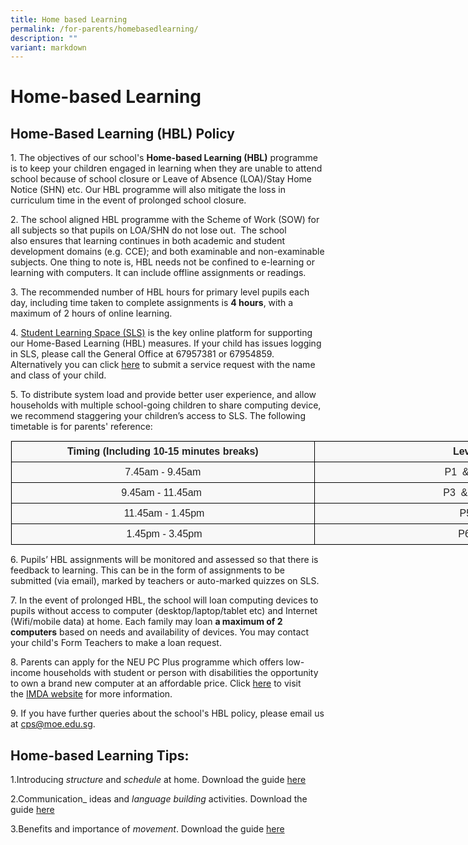 ```yaml
---
title: Home based Learning
permalink: /for-parents/homebasedlearning/
description: ""
variant: markdown
---
```

Home-based Learning
===================

Home-Based Learning (HBL) Policy
--------------------------------

  

1\. The objectives of our school's&nbsp;**Home-based Learning (HBL)**&nbsp;programme is to keep your children engaged in learning when they are unable to attend school because of school closure or Leave of Absence (LOA)/Stay Home Notice (SHN) etc. Our HBL programme will also mitigate the loss in curriculum time in the event of prolonged school closure.

  

2.&nbsp;The school&nbsp;aligned HBL programme with the Scheme of Work (SOW) for all subjects so that pupils on LOA/SHN do not lose out.&nbsp; The school also&nbsp;ensures that learning continues in both academic and student development domains (e.g. CCE); and both examinable and non-examinable subjects. One thing to note is, HBL needs not be confined to e-learning or learning with computers. It can include offline assignments or readings.

  

3\. The recommended number of HBL hours for primary level pupils each day, including time taken to complete assignments is&nbsp;**4 hours**, with a maximum of 2 hours of online learning.

  

4.&nbsp;[Student Learning Space (SLS)](https://learning.moe.edu.sg/)&nbsp;is the key online platform for supporting our Home-Based Learning (HBL) measures.&nbsp;If your child has issues logging in SLS, please call the General Office at 67957381 or 67954859. Alternatively you can click&nbsp;[here](https://go.gov.sg/cpssls)&nbsp;to submit a service request&nbsp;with the name and class of your child.

  

5\. To distribute system load and provide better user experience, and allow households with multiple school-going children to share computing device, we recommend staggering your children’s access to SLS. The following timetable is for parents' reference:

<table class="iveo_table ive_eobj_center ives_tab_1" style="margin: auto; outline: 0px; padding: 0px; clear: both; border: 1px solid rgb(234, 234, 234); border-collapse: collapse; color: rgb(0, 0, 0); font-family: Raleway, sans-serif; font-size: 16px; font-style: normal; font-variant-ligatures: normal; font-variant-caps: normal; font-weight: 400; letter-spacing: normal; orphans: 2; text-align: left; text-transform: none; white-space: normal; widows: 2; word-spacing: 0px; -webkit-text-stroke-width: 0px; background-color: rgba(248, 248, 248, 0.9); text-decoration-thickness: initial; text-decoration-style: initial; text-decoration-color: initial; width: 972px;"><tbody style="margin: 0px; outline: 0px; padding: 0px;"><tr style="margin: 0px; outline: 0px; padding: 0px;"><td style="margin: 0px; outline: 0px; padding: 7px; text-align: center; background-color: transparent; color: rgb(34, 34, 34); border: 1px solid rgb(0, 0, 0); width: 485px;"><b style="margin: 0px; outline: 0px; padding: 0px;">Timing (Including 10-15 minutes breaks)</b></td><td style="margin: 0px; outline: 0px; padding: 7px; text-align: center; background-color: transparent; color: rgb(34, 34, 34); border: 1px solid rgb(0, 0, 0); width: 486px;"><b style="margin: 0px; outline: 0px; padding: 0px;">Level</b></td></tr><tr style="margin: 0px; outline: 0px; padding: 0px;"><td style="margin: 0px; outline: 0px; padding: 7px; text-align: center; background-color: transparent; color: rgb(34, 34, 34); border: 1px solid rgb(0, 0, 0); width: 60px;">7.45am - 9.45am</td><td style="margin: 0px; outline: 0px; padding: 7px; text-align: center; background-color: transparent; color: rgb(34, 34, 34); border: 1px solid rgb(0, 0, 0); width: 60px;">P1&nbsp; &amp;&nbsp; P2</td></tr><tr style="margin: 0px; outline: 0px; padding: 0px;"><td style="margin: 0px; outline: 0px; padding: 7px; text-align: center; background-color: transparent; color: rgb(34, 34, 34); border: 1px solid rgb(0, 0, 0);">9.45am - 11.45am&nbsp;</td><td style="margin: 0px; outline: 0px; padding: 7px; text-align: center; background-color: transparent; color: rgb(34, 34, 34); border: 1px solid rgb(0, 0, 0);">P3&nbsp; &amp;&nbsp; P4&nbsp;</td></tr><tr style="margin: 0px; outline: 0px; padding: 0px;"><td style="margin: 0px; outline: 0px; padding: 7px; text-align: center; background-color: transparent; color: rgb(34, 34, 34); border: 1px solid rgb(0, 0, 0);">&nbsp;11.45am - 1.45pm</td><td style="margin: 0px; outline: 0px; padding: 7px; text-align: center; background-color: transparent; color: rgb(34, 34, 34); border: 1px solid rgb(0, 0, 0);">P5</td></tr><tr style="margin: 0px; outline: 0px; padding: 0px;"><td style="margin: 0px; outline: 0px; padding: 7px; text-align: center; background-color: transparent; color: rgb(34, 34, 34); border: 1px solid rgb(0, 0, 0);">&nbsp;1.45pm - 3.45pm</td><td style="margin: 0px; outline: 0px; padding: 7px; text-align: center; background-color: transparent; color: rgb(34, 34, 34); border: 1px solid rgb(0, 0, 0);">P6&nbsp;</td></tr></tbody></table>

6\. Pupils’ HBL assignments will be monitored and assessed so that there is feedback to learning.&nbsp;This can be in the form of assignments to be submitted (via email), marked by teachers or auto-marked quizzes on SLS.

  

7\. In the event of prolonged HBL, the school will loan computing devices to pupils without access to computer (desktop/laptop/tablet etc) and Internet (Wifi/mobile data) at home. Each family may loan&nbsp;**a maximum of 2 computers**&nbsp;based on needs and availability of devices. You may contact your child's Form Teachers to make a loan request.

  

8\. Parents can apply for the NEU PC Plus programme which offers low-income households with student or person with disabilities the opportunity to own a brand new computer at an affordable price. Click&nbsp;[here](https://www.imda.gov.sg/programme-listing/neu-pc-plus)&nbsp;to&nbsp;visit the&nbsp;[IMDA website](https://www.imda.gov.sg/programme-listing/neu-pc-plus)&nbsp;for more information.

  

9\. If you have further queries about the school's HBL policy, please email us at&nbsp;cps@moe.edu.sg.

Home-based Learning Tips:
-------------------------

  

1.Introducing&nbsp;_structure_&nbsp;and&nbsp;_schedule_&nbsp;at home. Download the guide [here](/files/HBLSharing1.pdf) 

2.Communication_&nbsp;ideas and&nbsp;_language building_&nbsp;activities. Download the guide [here](/files/HBLSharing2.pdf)&nbsp;

3.Benefits and importance of&nbsp;_movement_. Download the guide [here](/files/HBLSharing3.pdf)&nbsp;